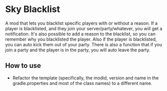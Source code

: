 # Sky Blacklist
A mod that lets you blacklist specific players with or without a reason.
If a player is blacklisted, and they join your server/party/whatever, you will get a notification.
It's also possible to add a reason to the blacklist, so you can remember why you blacklisted the player.
Also if the player is blacklisted, you can auto kick them out of your party.
There is also a function that if you join a party and the player is in the party, you will auto leave the party.

## How to use

- Refactor the template (specifically, the modid, version and name in the gradle.properties and most of the class names)
  to a different name.
